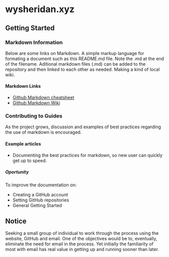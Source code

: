 # wysheridan.xyz

## Getting Started
   
### Markdown Information

Below are some links on Markdown. A simple markup language for formating a document such as this README.md file. Note the .md at the end of the filename. Aditional markdown files (.md) can be added to the repository and then linked to each other as needed. Making a kind of local wiki.

#### Markdown Links
- [Github Markdown cheatsheet](https://github.com/adam-p/markdown-here/wiki/Markdown-Cheatsheet)
- [Github Markdown Wiki](https://docs.github.com/en/get-started/writing-on-github/getting-started-with-writing-and-formatting-on-github/basic-writing-and-formatting-syntax)

### Contributing to Guides
As the project grows, discussion and examples of best practices regarding the use of markdown is encouraged. 

#### Example articles
- Documenting the best practices for markdown, so new user can quickly get up to speed.

##### Oportunity
To improve the documentation on:
- Creating a GitHub account
- Setting GitHub repositories
- General Getting Started 

## Notice
Seeking a small group of individual to work through the process using the website, GitHub and email. One of the objectives would be to, eventually, eliminate the need for email in the process. Yet initially the familiarity of most with email has real value in getting up and running sooner than later.


